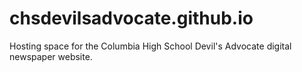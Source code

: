 # chsdevilsadvocate.github.io
Hosting space for the Columbia High School Devil's Advocate digital newspaper website.
